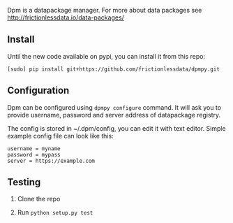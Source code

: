 Dpm is a datapackage manager. For more about data packages see http://frictionlessdata.io/data-packages/

## Install

Until the new code available on pypi, you can install it from this repo:

```
[sudo] pip install git+https://github.com/frictionlessdata/dpmpy.git
```

## Configuration

Dpm can be configured using `dpmpy configure` command. It will ask you
to provide username, password and server address of datapackage registry.

The config is stored in ~/.dpm/config, you can edit it with text editor.
Simple example config file can look like this:

```
username = myname
password = mypass
server = https://example.com
```

## Testing

1. Clone the repo 

2. Run `python setup.py test`

